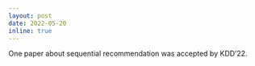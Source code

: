 ```yaml
---
layout: post
date: 2022-05-20
inline: true
---
```

One paper about sequential recommendation was accepted by KDD’22.